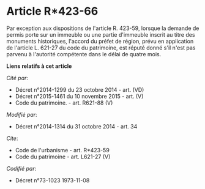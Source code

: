 # Article R*423-66

Par exception aux dispositions de l'article R. 423-59, lorsque la demande de permis porte sur un immeuble ou une partie
d'immeuble inscrit au titre des monuments historiques, l'accord du préfet de région, prévu en application de l'article L.
621-27 du code du patrimoine, est réputé donné s'il n'est pas parvenu à l'autorité compétente dans le délai de quatre mois.

**Liens relatifs à cet article**

_Cité par_:

  - Décret n°2014-1299 du 23 octobre 2014 - art. (VD)
  - Décret n°2015-1461 du 10 novembre 2015 - art. (V)
  - Code du patrimoine. - art. R621-88 (V)

_Modifié par_:

  - Décret n°2014-1314 du 31 octobre 2014 - art. 34

_Cite_:

  - Code de l'urbanisme - art. R*423-59
  - Code du patrimoine - art. L621-27 (V)

_Codifié par_:

  - Décret n°73-1023 1973-11-08
